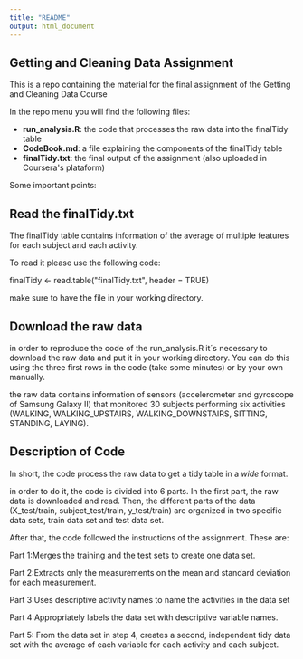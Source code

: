 ```yaml
--- 
title: "README"
output: html_document
---
```



## **Getting and Cleaning Data Assignment**

This is a repo containing the material for the final assignment of the Getting and Cleaning Data Course

In the repo menu you will find the following files:

* **run_analysis.R**: the code that processes the raw data into the finalTidy table
* **CodeBook.md**: a file explaining the components of the finalTidy table
* **finalTidy.txt**: the final output of the assignment (also uploaded in Coursera's    plataform) 

Some important points:

## Read the finalTidy.txt

The finalTidy table contains information of the average of multiple features for
each subject and each activity.

To read it please use the following code:

finalTidy <- read.table("finalTidy.txt", header = TRUE)

make sure to have the file in your working directory. 


## Download the raw data

in order to reproduce the code of the run_analysis.R it´s necessary to download 
the raw data and put it in your working directory. You can do this using the three first rows in the code (take some minutes) or by your own manually.

the raw data contains information of sensors (accelerometer and gyroscope of Samsung Galaxy II) that monitored 30 subjects performing six activities (WALKING, WALKING_UPSTAIRS, WALKING_DOWNSTAIRS, SITTING, STANDING, LAYING).

## Description of Code

In short, the code process the raw data to get a tidy table in a *wide* format.

in order to do it, the code is divided into 6 parts. In the first part, the raw data is downloaded and read. Then, the different parts of the data (X_test/train, subject_test/train, y_test/train) are organized in two specific data sets, train data set and test data set.

After that, the code followed the instructions of the assignment. These are:

Part 1:Merges the training and the test sets to create one data set.

Part 2:Extracts only the measurements on the mean and standard deviation for each measurement.

Part 3:Uses descriptive activity names to name the activities in the data set

Part 4:Appropriately labels the data set with descriptive variable names.

Part 5: From the data set in step 4, creates a second, independent tidy data set with the average of each variable for each activity and each subject.


